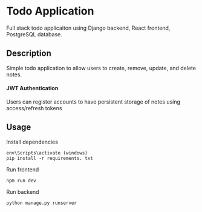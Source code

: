 # Todo Application
Full stack todo applicaiton using Django backend, React frontend, PostgreSQL database.

## Description
Simple todo application to allow users to create, remove, update, and delete notes.

#### JWT Authentication
Users can register accounts to have persistent storage of notes using access/refresh tokens

## Usage
Install dependencies
```
env\Scripts\activate (windows)
pip install -r requirements. txt
```
Run frontend
```
npm run dev
```
Run backend
```
python manage.py runserver
```
